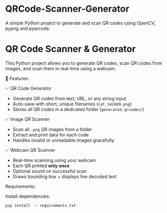 # QRCode-Scanner-Generator
A simple Python project to generate and scan QR codes using OpenCV, pypng and pyqrcode.
# QR Code Scanner & Generator

This Python project allows you to generate QR codes, scan QR codes from images, and scan them in real-time using a webcam.

📌 Features:

✅ QR Code Generator
- Generate QR codes from text, URL, or any string input
- Auto-save with short, unique filenames (`cat_142609.png`)
- Stores all QR codes in a dedicated folder (`generated_qrcodes/`)

✅ Image QR Scanner
- Scan all `.png` QR images from a folder
- Extract and print data for each code
- Handles invalid or unreadable images gracefully

 ✅ Webcam QR Scanner
- Real-time scanning using your webcam
- Each QR printed **only once**
- Optional sound on successful scan
- Draws bounding box + displays live decoded text

Requirements:

Install dependencies:

```bash
pip install -r requirements.txt
